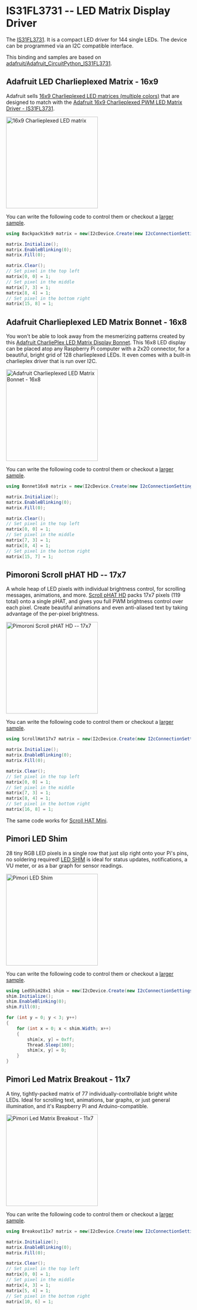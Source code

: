 # IS31FL3731 -- LED Matrix Display Driver

The [IS31FL3731](https://cdn-learn.adafruit.com/assets/assets/000/030/994/original/31FL3731.pdf). It is a compact LED driver for 144 single LEDs. The device can be programmed via an I2C compatible interface.

This binding and samples are based on [adafruit/Adafruit_CircuitPython_IS31FL3731](https://github.com/adafruit/Adafruit_CircuitPython_IS31FL3731).

## Adafruit LED Charlieplexed Matrix - 16x9

Adafruit sells [16x9 Charlieplexed LED matrices (multiple colors)](https://www.adafruit.com/product/2948) that are designed to match with the [Adafruit 16x9 Charlieplexed PWM LED Matrix Driver - IS31FL3731](https://www.adafruit.com/product/2946).

<img src="https://cdn-shop.adafruit.com/970x728/2948-05.jpg" width="250px" alt="16x9 Charlieplexed LED matrix" />

You can write the following code to control them or checkout a [larger sample](samples/Matrix/Program.cs).

```csharp
using Backpack16x9 matrix = new(I2cDevice.Create(new I2cConnectionSettings(busId: 1, Is31Fl3731.DefaultI2cAddress)));

matrix.Initialize();
matrix.EnableBlinking(0);
matrix.Fill(0);

matrix.Clear();
// Set pixel in the top left
matrix[0, 0] = 1;
// Set pixel in the middle
matrix[7, 3] = 1;
matrix[8, 4] = 1;
// Set pixel in the bottom right
matrix[15, 8] = 1;
```

## Adafruit Charlieplexed LED Matrix Bonnet - 16x8

You won't be able to look away from the mesmerizing patterns created by this [Adafruit CharliePlex LED Matrix Display Bonnet](https://www.adafruit.com/product/4122). This 16x8 LED display can be placed atop any Raspberry Pi computer with a 2x20 connector, for a beautiful, bright grid of 128 charlieplexed LEDs. It even comes with a built-in charlieplex driver that is run over I2C.

<img src="https://cdn-shop.adafruit.com/970x728/4122-00.jpg" width="250px" alt="Adafruit Charlieplexed LED Matrix Bonnet - 16x8" />

You can write the following code to control them or checkout a [larger sample](samples/Matrix/Program.cs).

```csharp
using Bonnet16x8 matrix = new(I2cDevice.Create(new I2cConnectionSettings(busId: 1, Is31Fl3731.DefaultI2cAddress)));

matrix.Initialize();
matrix.EnableBlinking(0);
matrix.Fill(0);

matrix.Clear();
// Set pixel in the top left
matrix[0, 0] = 1;
// Set pixel in the middle
matrix[7, 3] = 1;
matrix[8, 4] = 1;
// Set pixel in the bottom right
matrix[15, 7] = 1;
```

## Pimoroni Scroll pHAT HD -- 17x7

A whole heap of LED pixels with individual brightness control, for scrolling messages, animations, and more. [Scroll pHAT HD](https://shop.pimoroni.com/products/scroll-phat-hd) packs 17x7 pixels (119 total) onto a single pHAT, and gives you full PWM brightness control over each pixel. Create beautiful animations and even anti-aliased text by taking advantage of the per-pixel brightness.

<img src="https://cdn.shopify.com/s/files/1/0174/1800/products/scroll-phat-hd-colours-red_768x768.jpg?v=1519637267" width="250px" alt="Pimoroni Scroll pHAT HD -- 17x7" />

You can write the following code to control them or checkout a [larger sample](samples/Matrix/Program.cs).

```csharp
using ScrollHat17x7 matrix = new(I2cDevice.Create(new I2cConnectionSettings(busId: 1, 0x61)));;

matrix.Initialize();
matrix.EnableBlinking(0);
matrix.Fill(0);

matrix.Clear();
// Set pixel in the top left
matrix[0, 0] = 1;
// Set pixel in the middle
matrix[7, 3] = 1;
matrix[8, 4] = 1;
// Set pixel in the bottom right
matrix[16, 8] = 1;
```

The same code works for [Scroll HAT Mini](https://shop.pimoroni.com/products/scroll-hat-mini).

## Pimori LED Shim

28 tiny RGB LED pixels in a single row that just slip right onto your Pi's pins, no soldering required! [LED SHIM](https://shop.pimoroni.com/products/led-shim) is ideal for status updates, notifications, a VU meter, or as a bar graph for sensor readings.

<img src="https://cdn.shopify.com/s/files/1/0174/1800/products/led-shim-medium-4_1500x1500.jpg" width="250px" alt="Pimori LED Shim" />

You can write the following code to control them or checkout a [larger sample](samples/Program.LedShim28x1.cs).

```csharp
using LedShim28x1 shim = new(I2cDevice.Create(new I2cConnectionSettings(busId: 1, 0x75)));
shim.Initialize();
shim.EnableBlinking(0);
shim.Fill(0);

for (int y = 0; y < 3; y++)
{
    for (int x = 0; x < shim.Width; x++)
    {
        shim[x, y] = 0xff;
        Thread.Sleep(100);
        shim[x, y] = 0;
    }
}
```

## Pimori Led Matrix Breakout - 11x7

A tiny, tightly-packed matrix of 77 individually-controllable bright white LEDs. Ideal for scrolling text, animations, bar graphs, or just general illumination, and it's Raspberry Pi and Arduino-compatible.

<img src="https://cdn.shopify.com/s/files/1/0174/1800/products/11x7_matrix_breakout_1_of_4_1500x1500.JPG" width="250px" alt="Pimori Led Matrix Breakout - 11x7" />

You can write the following code to control them or checkout a [larger sample](samples/Matrix/Program.cs).

```csharp
using Breakout11x7 matrix = new(I2cDevice.Create(new I2cConnectionSettings(busId: 1, 0x75)));

matrix.Initialize();
matrix.EnableBlinking(0);
matrix.Fill(0);

matrix.Clear();
// Set pixel in the top left
matrix[0, 0] = 1;
// Set pixel in the middle
matrix[4, 3] = 1;
matrix[5, 4] = 1;
// Set pixel in the bottom right
matrix[10, 6] = 1;
```
